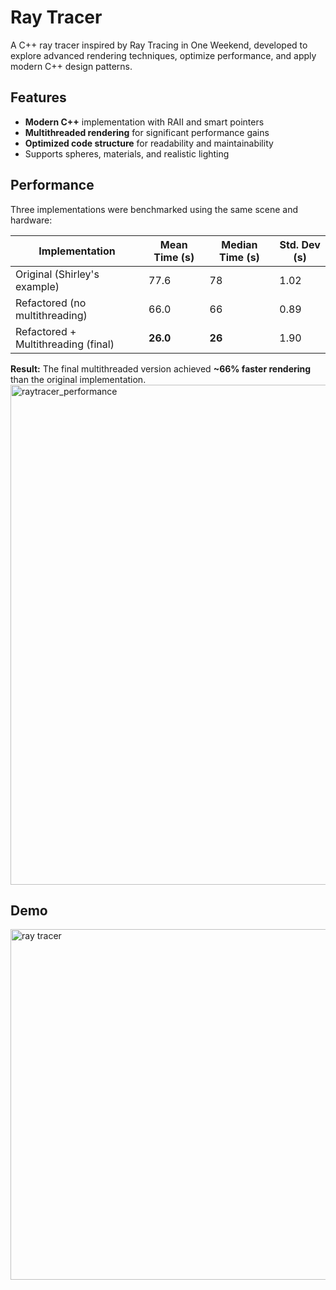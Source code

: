 # Ray Tracer

A C++ ray tracer inspired by Ray Tracing in One Weekend, developed to explore advanced rendering techniques, optimize performance, and apply modern C++ design patterns.

## Features
- **Modern C++** implementation with RAII and smart pointers
- **Multithreaded rendering** for significant performance gains
- **Optimized code structure** for readability and maintainability
- Supports spheres, materials, and realistic lighting

## Performance

Three implementations were benchmarked using the same scene and hardware:

| Implementation                          | Mean Time (s) | Median Time (s) | Std. Dev (s) |
|-----------------------------------------|---------------|-----------------|--------------|
| Original (Shirley's example)            | 77.6          | 78              | 1.02         |
| Refactored (no multithreading)          | 66.0          | 66              | 0.89         |
| Refactored + Multithreading (final)     | **26.0**      | **26**          | 1.90         |

**Result:** The final multithreaded version achieved **~66% faster rendering** than the original implementation.
<img width="1200" height="800" alt="raytracer_performance" src="https://github.com/user-attachments/assets/f8e06691-a195-4f7d-9792-d876005605e4" />

## Demo
<img width="996" height="561" alt="ray tracer" src="https://github.com/user-attachments/assets/2d4cb7b3-5a49-438e-ba8f-9507bb19af29" />

